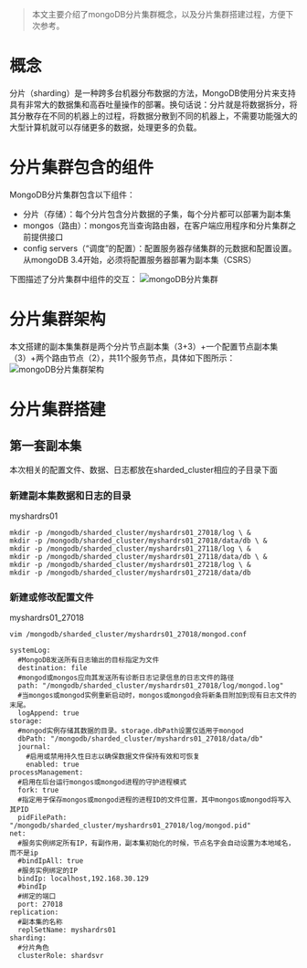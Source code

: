 > 本文主要介绍了mongoDB分片集群概念，以及分片集群搭建过程，方便下次参考。
# 概念
分片（sharding）是一种跨多台机器分布数据的方法，MongoDB使用分片来支持具有非常大的数据集和高吞吐量操作的部署。换句话说：分片就是将数据拆分，将其分散存在不同的机器上的过程，将数据分散到不同的机器上，不需要功能强大的大型计算机就可以存储更多的数据，处理更多的负载。
# 分片集群包含的组件
MongoDB分片集群包含以下组件：
- 分片（存储）：每个分片包含分片数据的子集，每个分片都可以部署为副本集
- mongos（路由）：mongos充当查询路由器，在客户端应用程序和分片集群之前提供接口
- config servers（“调度”的配置）：配置服务器存储集群的元数据和配置设置。从mongoDB 3.4开始，必须将配置服务器部署为副本集（CSRS）

下图描述了分片集群中组件的交互：
![mongoDB分片集群](https://upload-images.jianshu.io/upload_images/9905084-5a93f7dd7a2a3f4d.png?imageMogr2/auto-orient/strip%7CimageView2/2/w/1240)

# 分片集群架构
本文搭建的副本集集群是两个分片节点副本集（3+3）+一个配置节点副本集（3）+两个路由节点（2），共11个服务节点，具体如下图所示：
![mongoDB分片集群架构](https://upload-images.jianshu.io/upload_images/9905084-53db2d9118f06ba2.png?imageMogr2/auto-orient/strip%7CimageView2/2/w/1240)
# 分片集群搭建
## 第一套副本集
本次相关的配置文件、数据、日志都放在sharded_cluster相应的子目录下面
### 新建副本集数据和日志的目录
myshardrs01
```
mkdir -p /mongodb/sharded_cluster/myshardrs01_27018/log \ &
mkdir -p /mongodb/sharded_cluster/myshardrs01_27018/data/db \ &
mkdir -p /mongodb/sharded_cluster/myshardrs01_27118/log \ &
mkdir -p /mongodb/sharded_cluster/myshardrs01_27118/data/db \ &
mkdir -p /mongodb/sharded_cluster/myshardrs01_27218/log \ &
mkdir -p /mongodb/sharded_cluster/myshardrs01_27218/data/db
```
### 新建或修改配置文件
myshardrs01_27018
```
vim /mongodb/sharded_cluster/myshardrs01_27018/mongod.conf
```
```
systemLog:
  #MongoDB发送所有日志输出的目标指定为文件
  destination: file
  #mongod或mongos应向其发送所有诊断日志记录信息的日志文件的路径
  path: "/mongodb/sharded_cluster/myshardrs01_27018/log/mongod.log"
  #当mongos或mongod实例重新启动时，mongos或mongod会将新条目附加到现有日志文件的末尾。
  logAppend: true
storage:
  #mongod实例存储其数据的目录。storage.dbPath设置仅适用于mongod
  dbPath: "/mongodb/sharded_cluster/myshardrs01_27018/data/db"
  journal:
    #启用或禁用持久性日志以确保数据文件保持有效和可恢复
    enabled: true
processManagement:
  #启用在后台运行mongos或mongod进程的守护进程模式
  fork: true
  #指定用于保存mongos或mongod进程的进程ID的文件位置，其中mongos或mongod将写入其PID
  pidFilePath: "/mongodb/sharded_cluster/myshardrs01_27018/log/mongod.pid"
net:
  #服务实例绑定所有IP，有副作用，副本集初始化的时候，节点名字会自动设置为本地域名，而不是ip
  #bindIpAll: true
  #服务实例绑定的IP
  bindIp: localhost,192.168.30.129
  #bindIp
  #绑定的端口
  port: 27018
replication:
  #副本集的名称
  replSetName: myshardrs01
sharding:
  #分片角色
  clusterRole: shardsvr
```









